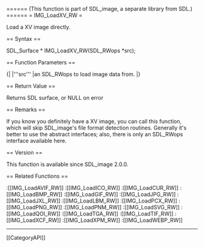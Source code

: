 ====== (This function is part of SDL_image, a separate library from SDL.) ======
= IMG_LoadXV_RW =

Load a XV image directly.

== Syntax ==

<syntaxhighlight lang='c'>
SDL_Surface * IMG_LoadXV_RW(SDL_RWops *src);
</syntaxhighlight>

== Function Parameters ==

{|
|'''src'''
|an SDL_RWops to load image data from.
|}

== Return Value ==

Returns SDL surface, or NULL on error

== Remarks ==

If you know you definitely have a XV image, you can call this function,
which will skip SDL_image's file format detection routines. Generally it's
better to use the abstract interfaces; also, there is only an SDL_RWops
interface available here.

== Version ==

This function is available since SDL_image 2.0.0.

== Related Functions ==

:[[IMG_LoadAVIF_RW]]
:[[IMG_LoadICO_RW]]
:[[IMG_LoadCUR_RW]]
:[[IMG_LoadBMP_RW]]
:[[IMG_LoadGIF_RW]]
:[[IMG_LoadJPG_RW]]
:[[IMG_LoadJXL_RW]]
:[[IMG_LoadLBM_RW]]
:[[IMG_LoadPCX_RW]]
:[[IMG_LoadPNG_RW]]
:[[IMG_LoadPNM_RW]]
:[[IMG_LoadSVG_RW]]
:[[IMG_LoadQOI_RW]]
:[[IMG_LoadTGA_RW]]
:[[IMG_LoadTIF_RW]]
:[[IMG_LoadXCF_RW]]
:[[IMG_LoadXPM_RW]]
:[[IMG_LoadWEBP_RW]]

----
[[CategoryAPI]]


